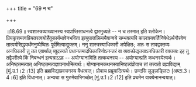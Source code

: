 +++
title = "69 न च"

+++
  
  
॥18.69॥ स्वशास्त्रव्याख्यानस्य स्वप्राप्तिसाधनत्वे द्वारमुच्यते -- न च
तस्मात् इति श्लोकेन। प्रियकृत्तमत्वप्रियतरत्वयोर्हेतुकार्यभावेनभविता
इत्युपात्तक्रिययैवान्वये सम्भवत्यपि कालत्रयवर्तिनिषेधेऽर्थगौरवेण
तात्पर्यसिद्ध्यर्थंमनुष्येष्वितः पूर्वमित्याद्युक्तम्। ननु
शास्त्रस्याधिकारी अपेक्षितः; अतः स तावद्वक्तव्यः अनधिकारी तु तत
एवार्थात् व्युदस्यते प्रधानतमादधिकारिणोऽनन्तरं वा व्यवच्छेद्यतयाऽनधिकारी
वक्तव्यः इह तु तद्वैपरीत्ये किं निबन्धनं इत्यत्राऽऽह -- अयोग्यानामिति
तत्कथनस्य -- अयोग्यान्प्रति कथनस्येत्यर्थः। अनिष्टतमत्वात्
अनिष्टतमत्वज्ञापनार्थमित्यर्थः। योग्यानामकथनस्यानिष्टत्वंप्रोवाच तां
तत्त्वतो ब्रह्मविद्याम् \[मुं.उ.1।2।13\] इति ब्रह्मविद्याप्रवचनस्य
वैधत्वात्। प्रोवाच प्रब्रूयादित्यर्थः। छन्दसि लुङ्लङ्लिटः \[अष्टा.3।4।6\]
इति विधानात्। अन्यथा स गुरुमेवाभिगच्छेत् \[मुं.उ.1।2।12\] इति प्रथमेन
वाक्येनानन्वयात्।  
  
